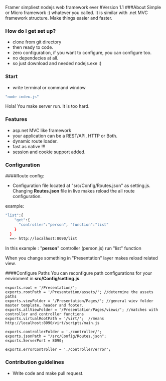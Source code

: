 
Framer simpliest nodejs web framework ever
#Version 1.1
###About
Simple or Micro framework :) whatever you called. 
It is similar with .net MVC framework structure.
Make things easier and faster.
### How do I get set up? ###
* clone from git directory 
* then ready to code.
* zero configuration, if you want to configure, you can configure too.
* no dependecies at all.
* so just download and needed nodejs.exe :)

### Start
* write terminal or command window 
 ```bash
 "node index.js"
 ```
 Hola! You make server run. It is too hard.

### Features
* asp.net MVC like framework
* your application can be a REST/API, HTTP or Both.
* dynamic route loader.
* fast as native !!!
* session and cookie support added. 

### Configuration

####Route config:
* Configuration file located at "src/Config/Routes.json" as setting.js. 
Changing **Routes.json** file in live makes reload the all route configuration.

example: 
 ```bash
 "list":{
     "get":{
       "controller":"person", "function":"list"
     }
   }
   ==> http://localhost:8090/list
 ```

In this example : "**person**" controller (person.js) run "list"  function

When you change something in "Presentation" layer makes reload related view.

####Configure Paths
 You can reconfigure path configurations for your enviroment in **src/Config/setting.js**.
```bach
exports.root = '/Presentation/'; 
exports.rootPath = '/Presentation/assets/'; //determine the assets paths
exports.viewFolder = '/Presentation/Pages/'; //general wiev folder master template, header and footer.
exports.allViewFolder = '/Presentation/Pages/views/'; //matches with controller and controller functions
exports.virtualRootPath = '/virt/';  //means http://localhost:8090/virt/scripts/main.js

exports.controllerFolder = './controller/'; 
exports.jsonPath = "/src/Config/Routes.json";
exports.ServerPort = 8090;

exports.errorController = './controller/error';
``` 


### Contribution guidelines ###
* Write code and make pull request.
